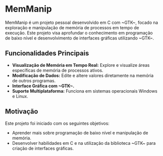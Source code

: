 # MemManip

MemManip é um projeto pessoal desenvolvido em C com ~GTK~, focado na exploração e manipulação de memória de processos em tempo de execução. Este projeto visa aprofundar o conhecimento em programação de baixo nível e desenvolvimento de interfaces gráficas utilizando ~GTK~.

## Funcionalidades Principais

- **Visualização de Memória em Tempo Real:** Explore e visualize áreas específicas de memória de processos ativos.
- **Modificação de Dados:** Edite e altere valores diretamente na memória de outros programas.
- **Interface Gráfica com ~GTK~.**
- **Suporte Multiplataforma:** Funciona em sistemas operacionais Windows e Linux.

## Motivação

Este projeto foi iniciado com os seguintes objetivos:

- Aprender mais sobre programação de baixo nível e manipulação de memória.
- Desenvolver habilidades em C e na utilização da biblioteca ~GTK~ para criação de interfaces gráficas.
